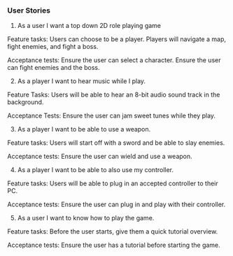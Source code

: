 ### User Stories

1. As a user I want a top down 2D role playing game

Feature tasks:
	Users can choose to be a player.
	Players will navigate a map, fight enemies, and fight a boss.
	
Acceptance tests:
	Ensure the user can select a character.
	Ensure the user can fight enemies and the boss.




2. As a player I want to hear music while I play.

Feature Tasks:
	Users will be able to hear an 8-bit audio sound track in the background.

Acceptance Tests:
	Ensure the user can jam sweet tunes while they play.




3. As a player I want to be able to use a weapon.

Feature tasks:
	Users will start off with a sword and be able to slay enemies.

Acceptance tests:
	Ensure the user can wield and use a weapon.


4. As a player I want to be able to also use my controller.

Feature tasks:
	Users will be able to plug in an accepted controller to their PC.

Acceptance tests:
	Ensure the user can plug in and play with their controller.



5. As a user I want to know how to play the game.

Feature tasks:
	Before the user starts, give them a quick tutorial overview.

Acceptance tests:
	Ensure the user has a tutorial before starting the game.


	


